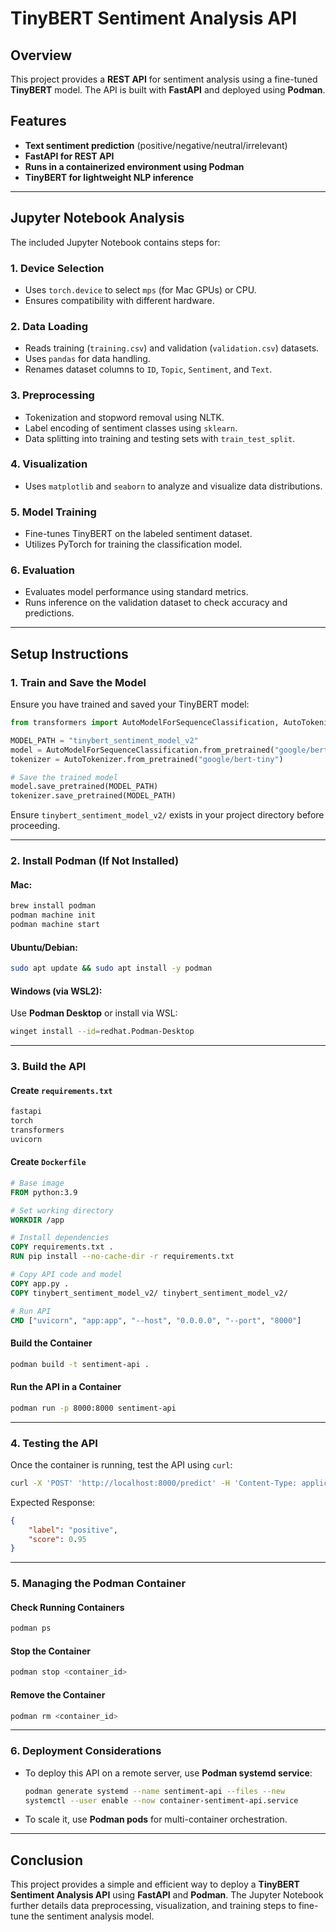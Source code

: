 # TinyBERT Sentiment Analysis API

## Overview
This project provides a **REST API** for sentiment analysis using a fine-tuned **TinyBERT** model. The API is built with **FastAPI** and deployed using **Podman**.

## Features
- **Text sentiment prediction** (positive/negative/neutral/irrelevant)
- **FastAPI for REST API**
- **Runs in a containerized environment using Podman**
- **TinyBERT for lightweight NLP inference**

---

## Jupyter Notebook Analysis
The included Jupyter Notebook contains steps for:

### **1. Device Selection**
- Uses `torch.device` to select `mps` (for Mac GPUs) or CPU.
- Ensures compatibility with different hardware.

### **2. Data Loading**
- Reads training (`training.csv`) and validation (`validation.csv`) datasets.
- Uses `pandas` for data handling.
- Renames dataset columns to `ID`, `Topic`, `Sentiment`, and `Text`.

### **3. Preprocessing**
- Tokenization and stopword removal using NLTK.
- Label encoding of sentiment classes using `sklearn`.
- Data splitting into training and testing sets with `train_test_split`.

### **4. Visualization**
- Uses `matplotlib` and `seaborn` to analyze and visualize data distributions.

### **5. Model Training**
- Fine-tunes TinyBERT on the labeled sentiment dataset.
- Utilizes PyTorch for training the classification model.

### **6. Evaluation**
- Evaluates model performance using standard metrics.
- Runs inference on the validation dataset to check accuracy and predictions.

---

## Setup Instructions

### **1. Train and Save the Model**
Ensure you have trained and saved your TinyBERT model:
```python
from transformers import AutoModelForSequenceClassification, AutoTokenizer

MODEL_PATH = "tinybert_sentiment_model_v2"
model = AutoModelForSequenceClassification.from_pretrained("google/bert-tiny")
tokenizer = AutoTokenizer.from_pretrained("google/bert-tiny")

# Save the trained model
model.save_pretrained(MODEL_PATH)
tokenizer.save_pretrained(MODEL_PATH)
```
Ensure `tinybert_sentiment_model_v2/` exists in your project directory before proceeding.

---

### **2. Install Podman (If Not Installed)**
#### **Mac**:
```bash
brew install podman
podman machine init
podman machine start
```

#### **Ubuntu/Debian**:
```bash
sudo apt update && sudo apt install -y podman
```

#### **Windows (via WSL2)**:
Use **Podman Desktop** or install via WSL:
```bash
winget install --id=redhat.Podman-Desktop
```

---

### **3. Build the API**

#### **Create `requirements.txt`**
```txt
fastapi
torch
transformers
uvicorn
```

#### **Create `Dockerfile`**
```dockerfile
# Base image
FROM python:3.9

# Set working directory
WORKDIR /app

# Install dependencies
COPY requirements.txt .
RUN pip install --no-cache-dir -r requirements.txt

# Copy API code and model
COPY app.py .
COPY tinybert_sentiment_model_v2/ tinybert_sentiment_model_v2/

# Run API
CMD ["uvicorn", "app:app", "--host", "0.0.0.0", "--port", "8000"]
```

#### **Build the Container**
```bash
podman build -t sentiment-api .
```

#### **Run the API in a Container**
```bash
podman run -p 8000:8000 sentiment-api
```

---

### **4. Testing the API**
Once the container is running, test the API using `curl`:
```bash
curl -X 'POST' 'http://localhost:8000/predict' -H 'Content-Type: application/json' -d '{"text": "I love this product!"}'
```

Expected Response:
```json
{
    "label": "positive",
    "score": 0.95
}
```

---

### **5. Managing the Podman Container**
#### **Check Running Containers**
```bash
podman ps
```

#### **Stop the Container**
```bash
podman stop <container_id>
```

#### **Remove the Container**
```bash
podman rm <container_id>
```

---

### **6. Deployment Considerations**
- To deploy this API on a remote server, use **Podman systemd service**:
  ```bash
  podman generate systemd --name sentiment-api --files --new
  systemctl --user enable --now container-sentiment-api.service
  ```
- To scale it, use **Podman pods** for multi-container orchestration.

---

## Conclusion
This project provides a simple and efficient way to deploy a **TinyBERT Sentiment Analysis API** using **FastAPI** and **Podman**. The Jupyter Notebook further details data preprocessing, visualization, and training steps to fine-tune the sentiment analysis model.

